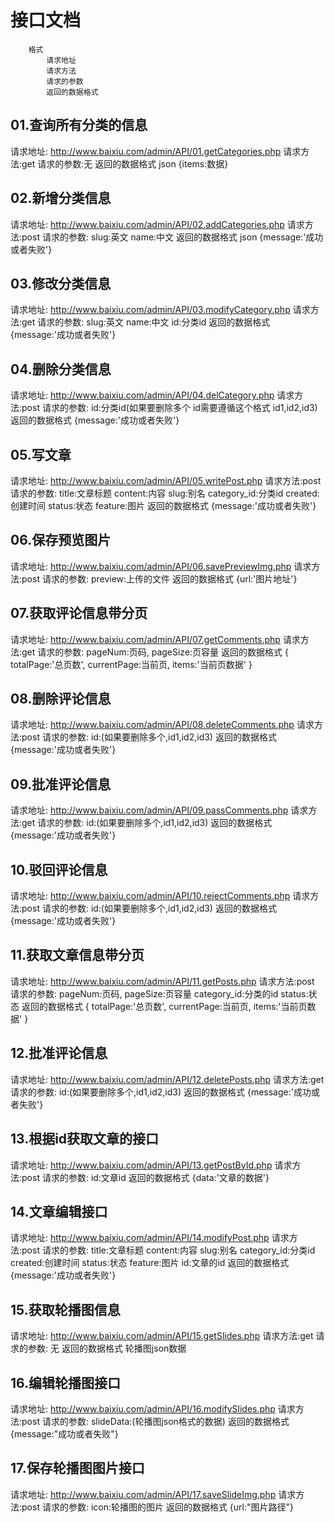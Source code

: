 # 接口文档

```
    格式
        请求地址
        请求方法
        请求的参数
        返回的数据格式
```

## 01.查询所有分类的信息

请求地址:
    http://www.baixiu.com/admin/API/01.getCategories.php
请求方法:get
请求的参数:无
返回的数据格式
    json
    {items:数据}


## 02.新增分类信息

请求地址:
    http://www.baixiu.com/admin/API/02.addCategories.php
请求方法:post
请求的参数:
    slug:英文
    name:中文
返回的数据格式
    json
    {message:'成功或者失败'}

## 03.修改分类信息

请求地址:
    http://www.baixiu.com/admin/API/03.modifyCategory.php
请求方法:get
请求的参数:
    slug:英文
    name:中文
    id:分类id
返回的数据格式
    {message:'成功或者失败'}

## 04.删除分类信息

请求地址:
    http://www.baixiu.com/admin/API/04.delCategory.php
请求方法:post
请求的参数:
    id:分类id(如果要删除多个 id需要遵循这个格式 id1,id2,id3)
返回的数据格式
    {message:'成功或者失败'}

## 05.写文章

请求地址:
    http://www.baixiu.com/admin/API/05.writePost.php
请求方法:post
请求的参数:
  title:文章标题
  content:内容
  slug:别名
  category_id:分类id
  created:创建时间
  status:状态
  feature:图片
返回的数据格式
    {message:'成功或者失败'}

## 06.保存预览图片

请求地址:
    http://www.baixiu.com/admin/API/06.savePreviewImg.php
请求方法:post
请求的参数:
  preview:上传的文件
返回的数据格式
    {url:'图片地址'}

## 07.获取评论信息带分页

请求地址:
    http://www.baixiu.com/admin/API/07.getComments.php
请求方法:get
请求的参数:
    pageNum:页码,
    pageSize:页容量
返回的数据格式
    {
        totalPage:'总页数',
        currentPage:当前页,
        items:'当前页数据'
    }

## 08.删除评论信息

请求地址:
    http://www.baixiu.com/admin/API/08.deleteComments.php
请求方法:post
请求的参数:
    id:(如果要删除多个,id1,id2,id3)
返回的数据格式
   {message:'成功或者失败'}

## 09.批准评论信息

请求地址:
    http://www.baixiu.com/admin/API/09.passComments.php
请求方法:get
请求的参数:
    id:(如果要删除多个,id1,id2,id3)
返回的数据格式
   {message:'成功或者失败'}

## 10.驳回评论信息

请求地址:
    http://www.baixiu.com/admin/API/10.rejectComments.php
请求方法:post
请求的参数:
    id:(如果要删除多个,id1,id2,id3)
返回的数据格式
   {message:'成功或者失败'}

## 11.获取文章信息带分页

请求地址:
    http://www.baixiu.com/admin/API/11.getPosts.php
请求方法:post
请求的参数:
    pageNum:页码,
    pageSize:页容量
    category_id:分类的id
    status:状态
返回的数据格式
    {
        totalPage:'总页数',
        currentPage:当前页,
        items:'当前页数据'
    }

## 12.批准评论信息

请求地址:
    http://www.baixiu.com/admin/API/12.deletePosts.php
请求方法:get
请求的参数:
    id:(如果要删除多个,id1,id2,id3)
返回的数据格式
   {message:'成功或者失败'}

## 13.根据id获取文章的接口
请求地址:
    http://www.baixiu.com/admin/API/13.getPostById.php
请求方法:post
请求的参数:
    id:文章id
返回的数据格式
   {data:'文章的数据'}

## 14.文章编辑接口

请求地址:
    http://www.baixiu.com/admin/API/14.modifyPost.php
请求方法:post
请求的参数:
  title:文章标题
  content:内容
  slug:别名
  category_id:分类id
  created:创建时间
  status:状态
  feature:图片
  id:文章的id
返回的数据格式
    {message:'成功或者失败'}


## 15.获取轮播图信息
请求地址:
    http://www.baixiu.com/admin/API/15.getSlides.php
请求方法:get
请求的参数:
    无
返回的数据格式
    轮播图json数据

## 16.编辑轮播图接口
请求地址:
    http://www.baixiu.com/admin/API/16.modifySlides.php
请求方法:post
请求的参数:
    slideData:(轮播图json格式的数据)
返回的数据格式
    {message:"成功或者失败"}

## 17.保存轮播图图片接口
请求地址:
    http://www.baixiu.com/admin/API/17.saveSlideImg.php
请求方法:post
请求的参数:
    icon:轮播图的图片
返回的数据格式
    {url:"图片路径"}